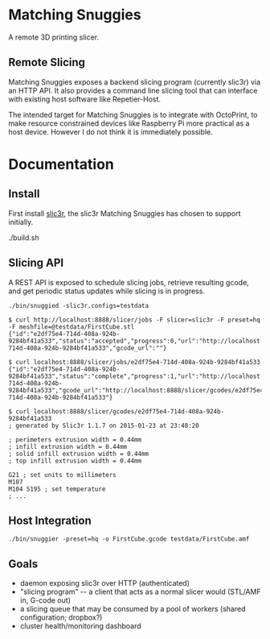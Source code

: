 Matching Snuggies
=================

A remote 3D printing slicer.

Remote Slicing
--------------

Matching Snuggies exposes a backend slicing program (currently slic3r) via
an HTTP API. It also provides a command line slicing tool that can
interface with existing host software like Repetier-Host.

The intended target for Matching Snuggies is to integrate with OctoPrint,
to make resource constrained devices like Raspberry Pi more practical as a
host device.  However I do not think it is immediately possible.

Documentation
=============

Install
-------

First install [slic3r](http://slic3r.org/download), the slic3r Matching
Snuggies has chosen to support initially.

./build.sh

Slicing API
-----------

A REST API is exposed to schedule slicing jobs, retrieve resulting gcode, and
get periodic status updates while slicing is in progress.

```
./bin/snuggied -slic3r.configs=testdata
```

```
$ curl http://localhost:8888/slicer/jobs -F slicer=slic3r -F preset=hq -F meshfile=@testdata/FirstCube.stl
{"id":"e2df75e4-714d-408a-924b-9284bf41a533","status":"accepted","progress":0,"url":"http://localhost:8888/slicer/jobs/e2df75e4-714d-408a-924b-9284bf41a533","gcode_url":""}
```

```
$ curl localhost:8888/slicer/jobs/e2df75e4-714d-408a-924b-9284bf41a533
{"id":"e2df75e4-714d-408a-924b-9284bf41a533","status":"complete","progress":1,"url":"http://localhost:8888/slicer/jobs/e2df75e4-714d-408a-924b-9284bf41a533","gcode_url":"http://localhost:8888/slicer/gcodes/e2df75e4-714d-408a-924b-9284bf41a533"}
```

```
$ curl localhost:8888/slicer/gcodes/e2df75e4-714d-408a-924b-9284bf41a533
; generated by Slic3r 1.1.7 on 2015-01-23 at 23:48:20

; perimeters extrusion width = 0.44mm
; infill extrusion width = 0.44mm
; solid infill extrusion width = 0.44mm
; top infill extrusion width = 0.44mm

G21 ; set units to millimeters
M107
M104 S195 ; set temperature
; ...
```

Host Integration
----------------

```
./bin/snuggier -preset=hq -o FirstCube.gcode testdata/FirstCube.amf
```

Goals
-----

- daemon exposing slic3r over HTTP (authenticated)
- "slicing program" -- a client that acts as a normal slicer would
  (STL/AMF in, G-code out)
- a slicing queue that may be consumed by a pool of workers (shared
  configuration; dropbox?)
- cluster health/monitoring dashboard
